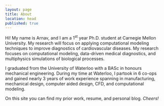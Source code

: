```yaml
---
layout: page
title: About
location: head
published: true
---
```

Hi! My name is Arnav, and I am a 1<sup>st</sup> year Ph.D. student at Carnegie Mellon University. My research will focus on applying computational modeling techniques to improve diagnostics of cardiovascular diseases. My research focuses on computational modeling, data-driven medical diagnostics, and multiphysics simulations of biological processes.

I graduated from the University of Waterloo with a BASc in honours mechanical engineering. During my time at Waterloo, I partook in 6 co-ops and gained nearly 3 years of work experience spanning in  manufacturing, mechanical design, computer aided design, CFD, and computational modeling.

On this site you can find my prior work, resume, and personal blog. _Cheers!_
